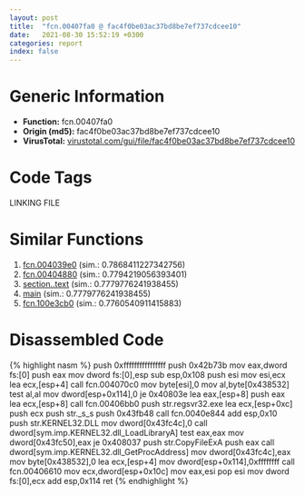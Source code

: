 ```yaml
---
layout: post
title:  "fcn.00407fa0 @ fac4f0be03ac37bd8be7ef737cdcee10"
date:   2021-08-30 15:52:19 +0300
categories: report
index: false
---
```


# Generic Information
- **Function:** fcn.00407fa0
- **Origin (md5):** fac4f0be03ac37bd8be7ef737cdcee10
- **VirusTotal:** [virustotal.com/gui/file/fac4f0be03ac37bd8be7ef737cdcee10][virustotal_ref]

# Code Tags
<span class="tag" id="LINKING">LINKING</span>
<span class="tag" id="FILE">FILE</span>


# Similar Functions

1. [fcn.004039e0][similar_1_ref] (sim.: 0.7868411227342756)
2. [fcn.00404880][similar_2_ref] (sim.: 0.7794219056393401)
3. [section..text][similar_3_ref] (sim.: 0.7779776241938455)
4. [main][similar_4_ref] (sim.: 0.7779776241938455)
5. [fcn.100e3cb0][similar_5_ref] (sim.: 0.7760540911415883)


# Disassembled Code

{% highlight nasm %}
push 0xffffffffffffffff
push 0x42b73b
mov eax,dword fs:[0]
push eax
mov dword fs:[0],esp
sub esp,0x108
push esi
mov esi,ecx
lea ecx,[esp+4]
call fcn.004070c0
mov byte[esi],0
mov al,byte[0x438532]
test al,al
mov dword[esp+0x114],0
je 0x40803e
lea eax,[esp+8]
push eax
lea ecx,[esp+8]
call fcn.00406bb0
push str.regsvr32.exe
lea ecx,[esp+0xc]
push ecx
push str._s_s
push 0x43fb48
call fcn.0040e844
add esp,0x10
push str.KERNEL32.DLL
mov dword[0x43fc4c],0
call dword[sym.imp.KERNEL32.dll_LoadLibraryA]
test eax,eax
mov dword[0x43fc50],eax
je 0x408037
push str.CopyFileExA
push eax
call dword[sym.imp.KERNEL32.dll_GetProcAddress]
mov dword[0x43fc4c],eax
mov byte[0x438532],0
lea ecx,[esp+4]
mov dword[esp+0x114],0xffffffff
call fcn.00406610
mov ecx,dword[esp+0x10c]
mov eax,esi
pop esi
mov dword fs:[0],ecx
add esp,0x114
ret 
{% endhighlight %}


[similar_1_ref]: /report/fcn.004039e0@fac4f0be03ac37bd8be7ef737cdcee10
[similar_2_ref]: /report/fcn.00404880@d59f9c4f445b9f980173dec064f55091
[similar_3_ref]: /report/section..text@e38ba004520fa1a86a35b63e8d5843ef
[similar_4_ref]: /report/main@e38ba004520fa1a86a35b63e8d5843ef
[similar_5_ref]: /report/fcn.100e3cb0@8761fe5e7bef67f1579f600248f8f0cc
[virustotal_ref]: https://www.virustotal.com/gui/file/fac4f0be03ac37bd8be7ef737cdcee10